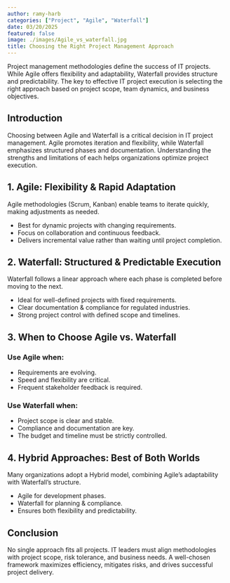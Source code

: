 ```yaml
---
author: ramy-harb
categories: ["Project", "Agile", "Waterfall"]
date: 03/20/2025
featured: false
image: ./images/Agile_vs_waterfall.jpg
title: Choosing the Right Project Management Approach
---
```


Project management methodologies define the success of IT projects. While Agile offers flexibility and adaptability, Waterfall provides structure and predictability. The key to effective IT project execution is selecting the right approach based on project scope, team dynamics, and business objectives.

## Introduction

Choosing between Agile and Waterfall is a critical decision in IT project management. Agile promotes iteration and flexibility, while Waterfall emphasizes structured phases and documentation. Understanding the strengths and limitations of each helps organizations optimize project execution.

## 1. Agile: Flexibility & Rapid Adaptation

Agile methodologies (Scrum, Kanban) enable teams to iterate quickly, making adjustments as needed.

-   Best for dynamic projects with changing requirements.
-   Focus on collaboration and continuous feedback.
-   Delivers incremental value rather than waiting until project completion.

## 2. Waterfall: Structured & Predictable Execution

Waterfall follows a linear approach where each phase is completed before moving to the next.

-   Ideal for well-defined projects with fixed requirements.
-   Clear documentation & compliance for regulated industries.
-   Strong project control with defined scope and timelines.

## 3. When to Choose Agile vs. Waterfall

### Use Agile when:

-   Requirements are evolving.
-   Speed and flexibility are critical.
-   Frequent stakeholder feedback is required.

### Use Waterfall when:

-   Project scope is clear and stable.
-   Compliance and documentation are key.
-   The budget and timeline must be strictly controlled.

## 4. Hybrid Approaches: Best of Both Worlds

Many organizations adopt a Hybrid model, combining Agile’s adaptability with Waterfall’s structure.

-   Agile for development phases.
-   Waterfall for planning & compliance.
-   Ensures both flexibility and predictability.

## Conclusion

No single approach fits all projects. IT leaders must align methodologies with project scope, risk tolerance, and business needs. A well-chosen framework maximizes efficiency, mitigates risks, and drives successful project delivery.
